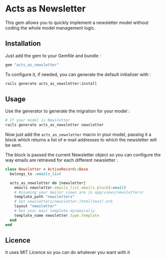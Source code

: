 # Acts as Newsletter

This gem allows you to quickly implement a newsletter model without coding the
whole model management logic.

## Installation

Just add the gem to your Gemfile and bundle :

```ruby
gem "acts_as_newsletter"
```

To configure it, if needed, you can generate the default initializer with :

```bash
rails generate acts_as_newsletter:install
```

## Usage

Use the generator to generate the migration for your model :

```bash
# If your model is Newsletter
rails generate acts_as_newsletter newsletter
```

Now just add the `acts_as_newsletter` macro in your model, passing it a block
which returns a list of e-mail addresses to which the newsletter will be sent.

The block is passed the current Newsletter object so you can configure the way
emails are retrieved for each different newsletter :

```ruby
class Newsletter < ActiveRecord::Base
  belongs_to :emails_list

  acts_as_newsletter do |newsletter|
    emails newsletter.emails_list.emails.pluck(:email)
    # Assuming your mailer views are in app/views/newsletters/
    template_path "newsletters"
    # Set newsletters/newsletter.(html|text).erb
    layout "newsletter"
    # Get your mail template dynamically
    template_name newsletter.type.template
  end
end
```

## Licence

It uses MIT Licence so you can do whatever you want with it

